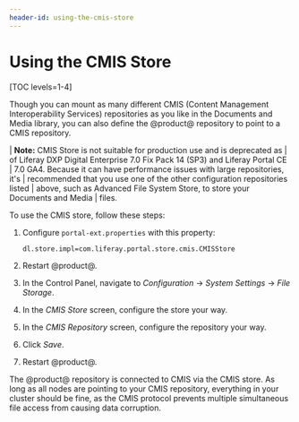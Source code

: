 ```yaml
---
header-id: using-the-cmis-store
---
```


# Using the CMIS Store

[TOC levels=1-4]

Though you can mount as many different CMIS (Content Management Interoperability
Services) repositories as you like in the Documents and Media library, you can
also define the @product@ repository to point to a CMIS repository. 

| **Note:** CMIS Store is not suitable for production use and is deprecated as 
| of Liferay DXP Digital  Enterprise 7.0 Fix Pack 14 (SP3) and Liferay Portal CE
| 7.0 GA4. Because it can have performance issues with large repositories, it's
| recommended that you use one of the other configuration repositories listed
| above, such as Advanced File System Store, to store your Documents and Media
| files. 

To use the CMIS store, follow these steps:

1.  Configure `portal-ext.properties` with this property: 

        dl.store.impl=com.liferay.portal.store.cmis.CMISStore

2.  Restart @product@.

3.  In the Control Panel, navigate to *Configuration* &rarr;
    *System Settings* &rarr; *File Storage*. 

4.  In the *CMIS Store* screen, configure the store your way. 

5.  In the *CMIS Repository* screen, configure the repository your way. 

6.  Click *Save*.

7.  Restart @product@. 

The @product@ repository is connected to CMIS via the CMIS store. As long as all
nodes are pointing to your CMIS repository, everything in your cluster should be
fine, as the CMIS protocol prevents multiple simultaneous file access from
causing data corruption. 
